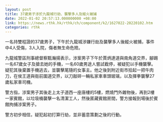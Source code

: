 ```yaml
---
layout: post
title: 37歲男子涉於九龍城行劫、襲擊多人及縱火被捕
date: 2022-01-02 20:57:13.000000000 +08:00
link: https://news.rthk.hk/rthk/ch/component/k2/1627022-20220102.htm
categories: rthk
---
```


一名持雙程證的37歲男子，下午於九龍城涉嫌行劫及襲擊多人後縱火被捕，事件中4人受傷，3人入院，傷者無生命危險。

九龍城警區刑事總督察甄瀚揚表示，涉案男子下午於賈炳達道與南角道交界，腳踢一名67歲女子及搶去她的手機，一名60歲男途人嘗試截停，被疑犯以手機襲擊。疑犯其後棄置手機逃去，並襲擊尾隨的女事主。他之後到附近街市拾起一把牛肉刀，在侯王道與衙前圍道交界，以刀敲碎一輛私家車車頭玻璃，以及揮拳襲擊27歲私家車司機。

警方指，涉案男子其後走上太子道西一座唐樓的5樓，燃燒門外雜物後，再到2樓一家賓館，以垃圾桶襲擊一名清潔工人，然後匿藏賓館房間，警方接報到場後於賓館拘捕涉案男子。

警方初步相信，疑犯起初打算行劫，並非蓄意策劃之後的行動。
